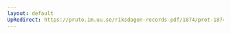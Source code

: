 ```yaml
---
layout: default
UpRedirect: https://pruto.im.uu.se/riksdagen-records-pdf/1874/prot-1874--fk--226/prot-1874--fk--226_012.pdf
---
```

